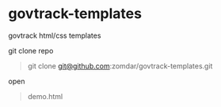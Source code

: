 # govtrack-templates
govtrack html/css templates

git clone repo
> git clone git@github.com:zomdar/govtrack-templates.git

open 
> demo.html
